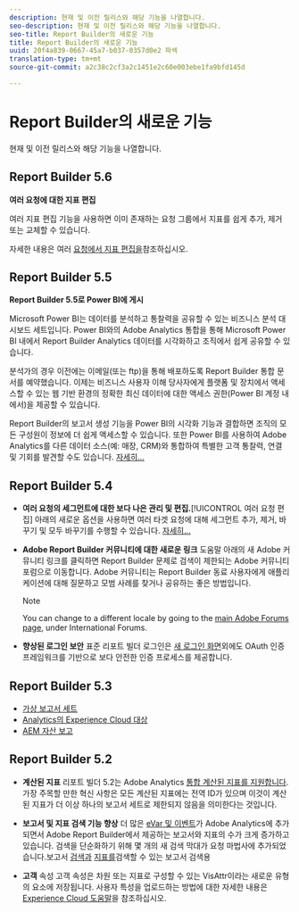 ```yaml
---
description: 현재 및 이전 릴리스와 해당 기능을 나열합니다.
seo-description: 현재 및 이전 릴리스와 해당 기능을 나열합니다.
seo-title: Report Builder의 새로운 기능
title: Report Builder의 새로운 기능
uuid: 20f4a839-0667-45a7-b037-0357d0e2 파섹
translation-type: tm+mt
source-git-commit: a2c38c2cf3a2c1451e2c60e003ebe1fa9bfd145d

---
```



# Report Builder의 새로운 기능

현재 및 이전 릴리스와 해당 기능을 나열합니다.

## Report Builder 5.6

**여러 요청에 대한 지표 편집**

여러 지표 편집 기능을 사용하면 이미 존재하는 요청 그룹에서 지표를 쉽게 추가, 제거 또는 교체할 수 있습니다.

자세한 내용은 여러 [요청에서 지표 편집을](../../analyze/report-builder/manage-requests/edit-multiple-metrics.md#concept_1524B059C72C4224AA199411151069AB)참조하십시오.

## Report Builder 5.5

**Report Builder 5.5로 Power BI에 게시**

Microsoft Power BI는 데이터를 분석하고 통찰력을 공유할 수 있는 비즈니스 분석 대시보드 세트입니다. Power BI와의 Adobe Analytics 통합을 통해 Microsoft Power BI 내에서 Report Builder Analytics 데이터를 시각화하고 조직에서 쉽게 공유할 수 있습니다.

분석가의 경우 이전에는 이메일(또는 ftp)을 통해 배포하도록 Report Builder 통합 문서를 예약했습니다. 이제는 비즈니스 사용자 이해 당사자에게 플랫폼 및 장치에서 액세스할 수 있는 웹 기반 환경의 정확한 최신 데이터에 대한 액세스 권한(Power BI 계정 내에서)을 제공할 수 있습니다.

Report Builder의 보고서 생성 기능을 Power BI의 시각화 기능과 결합하면 조직의 모든 구성원이 정보에 더 쉽게 액세스할 수 있습니다. 또한 Power BI를 사용하여 Adobe Analytics를 다른 데이터 소스(예: 매장, CRM)와 통합하여 특별한 고객 통찰력, 연결 및 기회를 발견할 수도 있습니다. [자세히...](../../analyze/report-builder/c-publish-power-bi/power-bi.md#concept_07653F1641774B70AD2DE77F0614B8CC)

## Report Builder 5.4

* **여러 요청의 세그먼트에 대한 보다 나은 관리 및 편집.**[!UICONTROL  여러 요청 편집] 아래의 새로운 옵션을 사용하면 여러 타겟 요청에 대해 세그먼트 추가, 제거, 바꾸기 및 모두 바꾸기를 수행할 수 있습니다. [자세히...](../../analyze/report-builder/data-requests/segmentation.md#section_C3D63FCBE1A94369A319243313B03C93)

* **Adobe Report Builder 커뮤니티에 대한 새로운 링크** 도움말 아래의 새 Adobe 커뮤니티 링크를 클릭하면 Report Builder 문제로 검색이 제한되는 Adobe 커뮤니티 포럼으로 이동합니다. Adobe 커뮤니티는 Report Builder 동료 사용자에게 애플리케이션에 대해 질문하고 모범 사례를 찾거나 공유하는 좋은 방법입니다.

   >[!NOTE]
   >
   >You can change to a different locale by going to the [main Adobe Forums page](https://forums.adobe.com/welcome), under International Forums.

* **향상된 로그인 보안** 표준 리포트 빌더 로그인은 [새 로그인 화면](../../analyze/report-builder/setup/login.md#concept_67A16213B90D43C7A624C4E43B821981)외에도 OAuth 인증 프레임워크를 기반으로 보다 안전한 인증 프로세스를 제공합니다.

## Report Builder 5.3

* [가상 보고서 세트](https://marketing.adobe.com/resources/help/en_US/reference/virtual-report-suites.html)
* [Analytics의 Experience Cloud 대상](https://marketing.adobe.com/resources/help/en_US/mcloud/mc-audiences-aam.html)
* [AEM 자산 보고](https://marketing.adobe.com/resources/help/en_US/reference/aem-assets-reporting.html)

## Report Builder 5.2

* **계산된 지표** 리포트 빌더 5.2는 Adobe Analytics [통합 계산된 지표를 지원합니다](../../analyze/report-builder/layout/c-metrics-dimensions/calculated-metrics.md#concept_C36AF97877EA49E0B055122E1EE32DD4). 가장 주목할 만한 혁신 사항은 모든 계산된 지표에는 전역 ID가 있으며 이것이 계산된 지표가 더 이상 하나의 보고서 세트로 제한되지 않음을 의미한다는 것입니다.

* **보고서 및 지표 검색 기능 향상** 더 많은 [eVar 및 이벤트](https://marketing.adobe.com/resources/help/en_US/sc/implement/evars_events.html)가 Adobe Analytics에 추가되면서 Adobe Report Builder에서 제공하는 보고서와 지표의 수가 크게 증가하고 있습니다. 검색을 단순화하기 위해 몇 개의 새 검색 막대가 요청 마법사에 추가되었습니다.보고서 [검색과](../../analyze/report-builder/data-requests/c-report-types/select-report-types.md#concept_C711B27E6FB64C18AC564EE142FC7EFC) [지표를](../../analyze/report-builder/layout/c-metrics-dimensions/t-add-metrics-and-dimensions.md#task_E3F520C020F64C5A96DC5C96FEF71FC4)검색할 수 있는 보고서 검색용

* **고객** 속성 고객 속성은 차원 또는 지표로 구성할 수 있는 VisAttr이라는 새로운 유형의 요소에 저장됩니다. 사용자 특성을 업로드하는 방법에 대한 자세한 내용은 [Experience Cloud 도움말](https://marketing.adobe.com/resources/help/en_US/mcloud/attributes.html)을 참조하십시오.

